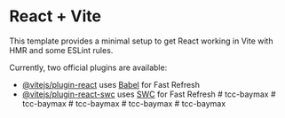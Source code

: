# React + Vite

This template provides a minimal setup to get React working in Vite with HMR and some ESLint rules.

Currently, two official plugins are available:

- [@vitejs/plugin-react](https://github.com/vitejs/vite-plugin-react/blob/main/packages/plugin-react/README.md) uses [Babel](https://babeljs.io/) for Fast Refresh
- [@vitejs/plugin-react-swc](https://github.com/vitejs/vite-plugin-react-swc) uses [SWC](https://swc.rs/) for Fast Refresh
#   t c c - b a y m a x  
 #   t c c - b a y m a x  
 #   t c c - b a y m a x  
 #   t c c - b a y m a x  
 #   t c c - b a y m a x  
 